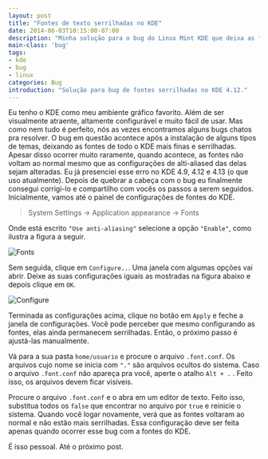 ```yaml
---
layout: post
title: "Fontes de texto serrilhadas no KDE"
date: 2014-06-03T10:15:00-07:00
description: "Minha solução para o bug do Linux Mint KDE que deixa as fontes de todo o KDE mais finas e serrilhadas."
main-class: 'bug'
tags:
- kde
- bug
- linux
categories: Bug
introduction: "Solução para bug de fontes serrilhadas no KDE 4.12."
---
```


Eu tenho o KDE como meu ambiente gráfico favorito. Além de ser visualmente atraente, altamente configurável e muito fácil de usar. Mas como nem tudo é perfeito, nós as vezes encontramos alguns bugs chatos pra resolver. O bug em questão acontece após a instalação de alguns tipos de temas, deixando as fontes de todo o KDE mais finas e serrilhadas. Apesar disso ocorrer muito raramente, quando
acontece, as fontes não voltam ao normal mesmo que as configurações de alti-aliased das delas sejam alteradas. Eu já presenciei esse erro no KDE 4.9, 4.12 e 4.13 (o que uso atualmente). Depois de quebrar a cabeça com o bug eu finalmente consegui corrigi-lo e compartilho com vocês os passos a serem seguidos.
Inicialmente, vamos até o painel de configurações de fontes do KDE.

> System Settings -> Application appearance -> Fonts

Onde está escrito `"Use anti-aliasing"` selecione a opção `"Enable"`, como ilustra a figura a seguir.

![Fonts](/assets/img/mstuttgart/snapshot_1.png)

Sem seguida, clique em `Configure..`. Uma janela com algumas opções vai abrir. Deixe as suas configurações iguais as mostradas na figura abaixo e depois clique em `OK`.

![Configure](/assets/img/mstuttgart/snapshot_2.png)

Terminada as configurações acima, clique no botão em `Apply` e feche a janela de configurações. Você pode perceber que mesmo configurando as fontes, elas ainda permanecem serrilhadas. Então, o próximo passo é ajustá-las manualmente.

Vá para a sua pasta `home/usuario` e procure o arquivo `.font.conf`. Os arquivos cujo nome se inicia com `"."` são arquivos ocultos do sistema. Caso o arquivo `.font.conf` não apareça pra você, aperte o atalho `Alt + .` . Feito isso, os arquivos devem ficar visíveis.

Procure o arquivo `.font.conf` e o abra em um editor de texto. Feito isso, substitua todos os `false` que encontrar no arquivo por `true` e reinicie o sistema. Quando você logar novamente, verá que as fontes voltaram ao normal e não estão mais serrilhadas. Essa configuração deve ser feita apenas quando ocorrer esse bug com a fontes do KDE.

É isso pessoal. Até o próximo post.
